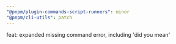 ```yaml
---
"@pnpm/plugin-commands-script-runners": minor
"@pnpm/cli-utils": patch
---
```


feat: expanded missing command error, including 'did you mean'
